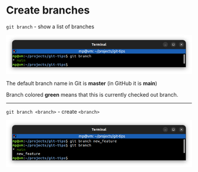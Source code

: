 # Create branches

`git branch` - show a list of branches

![](images/git-branch.png)

The default branch name in Git is **master** (in GitHub it is **main**)

Branch colored **green** means that this is currently checked out branch.

---

`git branch <branch>` - create `<branch>`

![](images/git-branch-create.png)